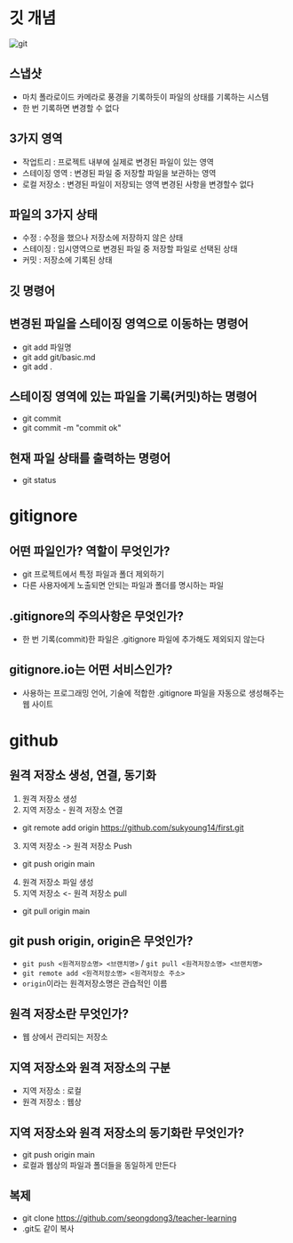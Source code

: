 # 깃 개념
![git](https://encrypted-tbn0.gstatic.com/images?q=tbn:ANd9GcT2aRJR6dWUGsjhkUzKkGp-3787npBEJcJblg&s)

## 스냅샷
- 마치 폴라로이드 카메라로 풍경을 기록하듯이 파일의 상태를 기록하는 시스템
- 한 번 기록하면 변경할 수 없다

## 3가지 영역
- 작업트리 : 프로젝트 내부에 실제로 변경된 파일이 있는 영역
- 스테이징 영역 : 변경된 파일 중 저장할 파일을 보관하는 영역
- 로컬 저장소 : 변경된 파일이 저장되는 영역 변경된 사항을 변경할수 없다

## 파일의 3가지 상태
 - 수정 : 수정을 했으나 저장소에 저장하지 않은 상태
 - 스테이징 : 임시영역으로 변경된 파일 중 저장할 파일로 선택된 상태
 - 커밋 : 저장소에 기록된 상태 

 ## 깃 명령어

 ## 변경된 파일을 스테이징 영역으로 이동하는 명령어
 - git add 파일명
 - git add git/basic.md
 - git add .
 ## 스테이징 영역에 있는 파일을 기록(커밋)하는 명령어
 - git commit
 - git commit -m "commit ok"
 ## 현재 파일 상태를 출력하는 명령어
 - git status

# gitignore
## 어떤 파일인가? 역할이 무엇인가?
 - git 프로젝트에서 특정 파일과 폴더 제외하기
 - 다른 사용자에게 노출되면 안되는 파일과 폴더를 명시하는 파일
## .gitignore의 주의사항은 무엇인가?
 - 한 번 기록(commit)한 파일은 .gitignore 파일에 추가해도 제외되지 않는다
## gitignore.io는 어떤 서비스인가?
 - 사용하는 프로그래밍 언어, 기술에 적합한 .gitignore 파일을 자동으로 생성해주는 웹 사이트

# github
## 원격 저장소 생성, 연결, 동기화
1. 원격 저장소 생성
2. 지역 저장소 - 원격 저장소 연결
- git remote add origin https://github.com/sukyoung14/first.git
3. 지역 저장소 -> 원격 저장소 Push
- git push origin main
4. 원격 저장소 파일 생성
5. 지역 저장소 <- 원격 저장소 pull
- git pull origin main

## git push origin, origin은 무엇인가?
- `git push <원격저장소명> <브랜치명>` / `git pull <원격저장소명> <브랜치명>`
- `git remote add <원격저장소명> <원격저장소 주소>`
- `origin`이라는 원격저장소명은 관습적인 이름

## 원격 저장소란 무엇인가?
- 웹 상에서 관리되는 저장소
## 지역 저장소와 원격 저장소의 구분
- 지역 저장소 : 로컬
- 원격 저장소 : 웹상
## 지역 저장소와 원격 저장소의 동기화란 무엇인가?
- git push origin main
- 로컬과 웹상의 파일과 폴더들을 동일하게 만든다 

## 복제
- git clone https://github.com/seongdong3/teacher-learning
- .git도 같이 복사
